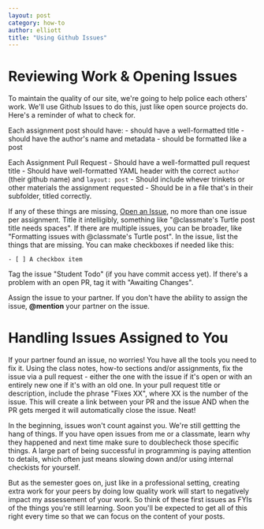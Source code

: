```yaml
---
layout: post
category: how-to
author: elliott
title: "Using Github Issues"
---
```


# Reviewing Work & Opening Issues

To maintain the quality of our site, we're going to help police each others' work. We'll use Github 
Issues to do this, just like open source projects do. Here's a reminder of what to check for.

Each assignment post should have:
    - should have a well-formatted title 
    - should have the author's name and metadata
    - should be formatted like a post

Each Assignment Pull Request
    - Should have a well-formatted pull request title
    - Should have well-formatted YAML header with the correct `author` (their github name) and `layout: post`
    - Should include whever trinkets or other materials the assignment requested
    - Should be in a file that's in their subfolder, titled correctly.

If any of these things are missing, [Open an Issue](https://help.github.com/articles/creating-an-issue/),
no more than one issue per assignment.  Title it intelligibly, something like "@classmate's Turtle post title needs spaces".
If there are multiple issues, you can be broader, like "Formatting issues with @classmate's Turtle post".
In the issue, list the things that are missing. You can make checkboxes if needed like this:

```
- [ ] A checkbox item
```

Tag the issue "Student Todo" (if you have commit access yet).  If there's a problem with an open PR, tag it
with "Awaiting Changes".

Assign the issue to your partner. If you don't have the ability to assign the issue, **@mention** your partner on the issue.  

# Handling Issues Assigned to You

If your partner found an issue, no worries!  You have all the tools you need to fix it.  Using the class
notes, how-to sections and/or assignments, fix the issue via a pull request - either the one with the issue
if it's open or with an entirely new one if it's with an old one.  In your pull request title or
description, include the phrase "Fixes XX", where XX is the number of the issue.  This will create a 
link between your PR and the issue AND when the PR gets merged it will automatically close the issue.  Neat!

In the beginning, issues won't count against you.  We're still gettting the hang of things.  If you have
open issues from me or a classmate, learn why they happened and next time make sure to doublecheck those 
specific things.  A large part of being successful in programming is paying attention to details, which
often just means slowing down and/or using internal checkists for yourself.

But as the semester goes on, just like in a professional setting, creating extra work for your peers by 
doing low quality work will start to negatively impact my assessement of your work.  So think of these 
first issues as FYIs of the things you're still learning.  Soon you'll be expected to get all of this
right every time so that we can focus on the content of your posts.